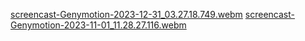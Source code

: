 [screencast-Genymotion-2023-12-31_03.27.18.749.webm](https://github.com/furkanbayraktarr/BookShare/assets/128421354/87651d87-217f-434f-891e-430d4f375e98)
[screencast-Genymotion-2023-11-01_11.28.27.116.webm](https://github.com/furkanbayraktarr/BookShare/assets/128421354/967b93ad-a6d0-4c76-9afe-552ca0197496)
